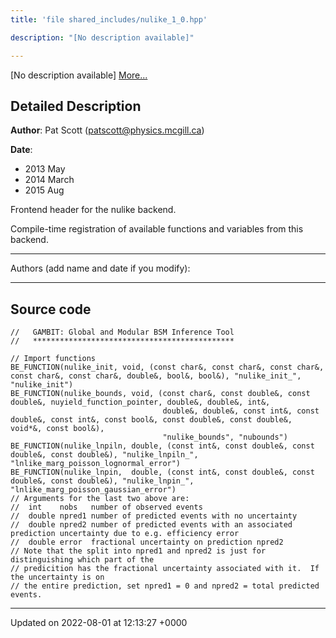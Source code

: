 ```yaml
---
title: 'file shared_includes/nulike_1_0.hpp'

description: "[No description available]"

---
```







[No description available] [More...](#detailed-description)

## Detailed Description


**Author**: Pat Scott ([patscott@physics.mcgill.ca](mailto:patscott@physics.mcgill.ca)) 

**Date**: 

  * 2013 May 
  * 2014 March 
  * 2015 Aug


Frontend header for the nulike backend.

Compile-time registration of available functions and variables from this backend.



------------------

Authors (add name and date if you modify):



------------------




## Source code

```
//   GAMBIT: Global and Modular BSM Inference Tool
//   *********************************************

// Import functions
BE_FUNCTION(nulike_init, void, (const char&, const char&, const char&, const char&, const char&, double&, bool&, bool&), "nulike_init_", "nulike_init")
BE_FUNCTION(nulike_bounds, void, (const char&, const double&, const double&, nuyield_function_pointer, double&, double&, int&,
                                  double&, double&, const int&, const double&, const int&, const bool&, const double&, const double&, void*&, const bool&),
                                  "nulike_bounds", "nubounds")
BE_FUNCTION(nulike_lnpiln, double, (const int&, const double&, const double&, const double&), "nulike_lnpiln_", "lnlike_marg_poisson_lognormal_error")
BE_FUNCTION(nulike_lnpin,  double, (const int&, const double&, const double&, const double&), "nulike_lnpin_",  "lnlike_marg_poisson_gaussian_error")
// Arguments for the last two above are:
//  int    nobs   number of observed events
//  double npred1 number of predicted events with no uncertainty
//  double npred2 number of predicted events with an associated prediction uncertainty due to e.g. efficiency error
//  double error  fractional uncertainty on prediction npred2
// Note that the split into npred1 and npred2 is just for distinguishing which part of the
// predicition has the fractional uncertainty associated with it.  If the uncertainty is on
// the entire prediction, set npred1 = 0 and npred2 = total predicted events.
```


-------------------------------

Updated on 2022-08-01 at 12:13:27 +0000
